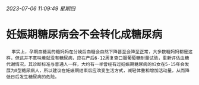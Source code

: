 ###### 2023-07-06 11:09:49 星期四
  # 妊娠期糖尿病会不会转化成糖尿病
	  事实上，孕期血糖高的糖妈妈在分娩后血糖会自然下降甚至会降至正常，大多数糖妈妈都是这样，但这并不意味着就没有糖尿病，应在产后6-12周复查口服葡萄糖耐量试验，重新评估血糖代谢情况，其诊断标准与普通人一样，大约有一半曾经有过妊娠期糖尿病的妇女在5-15年会发展为Ⅱ型糖尿病人，所以建议在妊娠期结束后应改变生活方式，减轻体重和增加活动量，从而降低日后发生糖尿病的危险。

